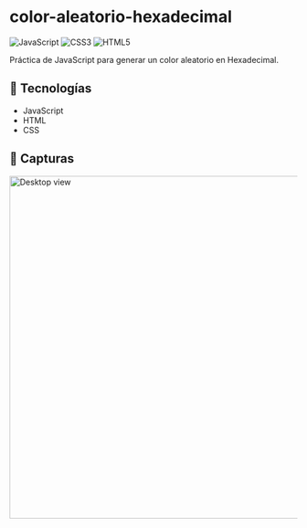 # color-aleatorio-hexadecimal

![JavaScript](https://img.shields.io/badge/Java%20Script-gray?style=for-the-badge&logo=javascript)
![CSS3](https://img.shields.io/badge/css3-gray?style=for-the-badge&logo=css3&logoColor=blue)
![HTML5](https://img.shields.io/badge/html5-gray?style=for-the-badge&logo=html5&logoColor=red)

Práctica de JavaScript para generar un color aleatorio en Hexadecimal.

## 🚀 Tecnologías

- JavaScript
- HTML
- CSS

## 🪮 Capturas

<img src="https://github.com/user-attachments/assets/f080a5c2-ed17-47a2-bde0-354bc23afb94" width="600px" alt="Desktop view"/>
